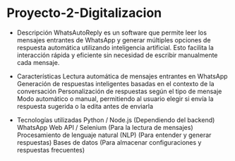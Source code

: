 # Proyecto-2-Digitalizacion

- Descripción
WhatsAutoReply es un software que permite leer los mensajes entrantes de WhatsApp y generar múltiples opciones de respuesta automática utilizando inteligencia artificial. Esto facilita la interacción rápida y eficiente sin necesidad de escribir manualmente cada mensaje.

- Características
Lectura automática de mensajes entrantes en WhatsApp
Generación de respuestas inteligentes basadas en el contexto de la conversación
Personalización de respuestas según el tipo de mensaje
Modo automático o manual, permitiendo al usuario elegir si envía la respuesta sugerida o la edita antes de enviarla


- Tecnologías utilizadas
Python / Node.js (Dependiendo del backend)
WhatsApp Web API / Selenium (Para la lectura de mensajes)
Procesamiento de lenguaje natural (NLP) (Para entender y generar respuestas)
Bases de datos (Para almacenar configuraciones y respuestas frecuentes)
